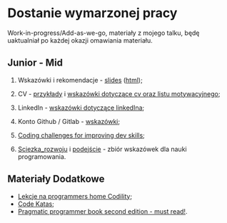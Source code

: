 # Dostanie wymarzonej pracy

Work-in-progress/Add-as-we-go, materiały z mojego talku, będę uaktualniał po każdej okazji omawiania materiału.

## Junior - Mid

1. Wskazówki i rekomendacje - [slides](slides/index.pdf) ([html](slides/));

2. CV - [przykłady](cv/) i [wskazówki dotyczące cv oraz listu motywacyjnego](cv/wskazowki.md);

3. LinkedIn - [wskazówki dotyczące linkedIna](linkedIn);

4. Konto Github / Gitlab - [wskazówki](github/README.md);

5. [Coding challenges for improving dev skills](https://github.com/wojciech11/cracking_coding_challenges);

6. [Sciezka_rozwoju](sciezka_rozwoju/) i [podejście](misc/notes.md) - zbiór wskazówek dla nauki programowania.

## Materiały Dodatkowe

- [Lekcje na programmers home Codility](https://app.codility.com/programmers/lessons/1-iterations/);
- [Code Katas](http://codekata.com);
- [Pragmatic programmer book second edition - must read!](https://www.amazon.com/Pragmatic-Programmer-journey-mastery-Anniversary-dp-0135957052/dp/0135957052).
